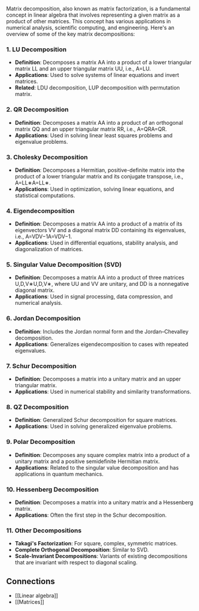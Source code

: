 Matrix decomposition, also known as matrix factorization, is a fundamental concept in linear algebra that involves representing a given matrix as a product of other matrices. This concept has various applications in numerical analysis, scientific computing, and engineering. Here's an overview of some of the key matrix decompositions:

### 1. LU Decomposition

- **Definition**: Decomposes a matrix AA into a product of a lower triangular matrix LL and an upper triangular matrix UU, i.e., A=LU.
- **Applications**: Used to solve systems of linear equations and invert matrices.
- **Related**: LDU decomposition, LUP decomposition with permutation matrix.

### 2. QR Decomposition

- **Definition**: Decomposes a matrix AA into a product of an orthogonal matrix QQ and an upper triangular matrix RR, i.e., A=QRA=QR.
- **Applications**: Used in solving linear least squares problems and eigenvalue problems.

### 3. Cholesky Decomposition

- **Definition**: Decomposes a Hermitian, positive-definite matrix into the product of a lower triangular matrix and its conjugate transpose, i.e., A=LL∗A=LL∗.
- **Applications**: Used in optimization, solving linear equations, and statistical computations.

### 4. Eigendecomposition

- **Definition**: Decomposes a matrix AA into a product of a matrix of its eigenvectors VV and a diagonal matrix DD containing its eigenvalues, i.e., A=VDV−1A=VDV−1.
- **Applications**: Used in differential equations, stability analysis, and diagonalization of matrices.

### 5. Singular Value Decomposition (SVD)

- **Definition**: Decomposes a matrix AA into a product of three matrices U,D,V∗U,D,V∗, where UU and VV are unitary, and DD is a nonnegative diagonal matrix.
- **Applications**: Used in signal processing, data compression, and numerical analysis.

### 6. Jordan Decomposition

- **Definition**: Includes the Jordan normal form and the Jordan–Chevalley decomposition.
- **Applications**: Generalizes eigendecomposition to cases with repeated eigenvalues.

### 7. Schur Decomposition

- **Definition**: Decomposes a matrix into a unitary matrix and an upper triangular matrix.
- **Applications**: Used in numerical stability and similarity transformations.

### 8. QZ Decomposition

- **Definition**: Generalized Schur decomposition for square matrices.
- **Applications**: Used in solving generalized eigenvalue problems.

### 9. Polar Decomposition

- **Definition**: Decomposes any square complex matrix into a product of a unitary matrix and a positive semidefinite Hermitian matrix.
- **Applications**: Related to the singular value decomposition and has applications in quantum mechanics.

### 10. Hessenberg Decomposition

- **Definition**: Decomposes a matrix into a unitary matrix and a Hessenberg matrix.
- **Applications**: Often the first step in the Schur decomposition.

### 11. Other Decompositions

- **Takagi's Factorization**: For square, complex, symmetric matrices.
- **Complete Orthogonal Decomposition**: Similar to SVD.
- **Scale-Invariant Decompositions**: Variants of existing decompositions that are invariant with respect to diagonal scaling.

## Connections

* [[Linear algebra]]
* [[Matrices]]